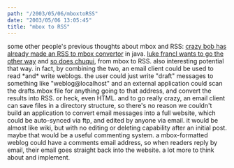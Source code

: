 ```yaml
---
path: "/2003/05/06/mboxtoRSS" 
date: "2003/05/06 13:05:45" 
title: "mbox to RSS" 
---
```

<p>some other people's previous thoughts about mbox and RSS: <a href="http://crazybob.org/roller/page/crazybob/20030113">crazy bob has already made an RSS to mbox convertor</a> in java. <a href="http://justlooking.recursion.org/2003/Mar/9">luke francl wants to go the other way</a> and <a href="http://www.plaidworks.com/chuqui/blog/000164.html">so does chuqui</a>, from mbox to RSS. also interesting potential that way. in fact, by combining the two, an email client could be used to read *and* write weblogs. the user could just write "draft" messages to something like "weblog@localhost" and an external application could scan the drafts.mbox file for anything going to that address, and convert the results into RSS. or heck, even HTML. and to go really crazy, an email client can save files in a directory structure, so there's no reason we couldn't build an application to convert email messages into a full website, which could be auto-synced via ftp, and edited by anyone via email. it would be almost like wiki, but with no editing or deleting capability after an initial post. maybe that would be a useful commenting system. a mbox-formatted weblog could have a comments email address, so when readers reply by email, their email goes straight back into the website. a lot more to think about and implement.</p>